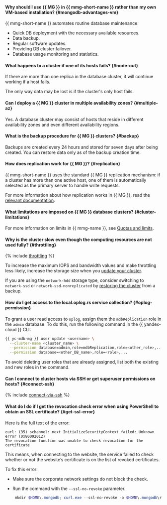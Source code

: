 #### Why should I use {{ MG }} in {{ mmg-short-name }} rather than my own VM-based installation? {#mongodb-advantages-vm}

{{ mmg-short-name }} automates routine database maintenance:

- Quick DB deployment with the necessary available resources.
- Data backup.
- Regular software updates.
- Providing DB cluster failover.
- Database usage monitoring and statistics.


#### What happens to a cluster if one of its hosts fails? {#node-out}

If there are more than one replica in the database cluster, it will continue working if a host fails.

The only way data may be lost is if the cluster's only host fails.


#### Can I deploy a {{ MG }} cluster in multiple availability zones? {#multiple-az}

Yes. A database cluster may consist of hosts that reside in different availability zones and even different availability regions.


#### What is the backup procedure for {{ MG }} clusters? {#backup}

Backups are created every 24 hours and stored for seven days after being created. You can restore data only as of the backup creation time.


#### How does replication work for {{ MG }}? {#replication}

{{ mmg-short-name }} uses the standard {{ MG }} replication mechanism: if a cluster has more than one active host, one of them is automatically selected as the primary server to handle write requests.

For more information about how replication works in {{ MG }}, read the [relevant documentation](https://docs.mongodb.com/manual/replication/).


#### What limitations are imposed on {{ MG }} database clusters? {#cluster-limitations}

For more information on limits in {{ mmg-name }}, see [Quotas and limits](../../managed-mongodb/concepts/limits.md).

#### Why is the cluster slow even though the computing resources are not used fully? {#throttling}

{% include [throttling](../throttling.md) %}

To increase the maximum IOPS and bandwidth values and make throttling less likely, increase the storage size when you [update your cluster](../../managed-mongodb/operations/update.md#change-disk-size).

If you are using the `network-hdd` storage type, consider switching to `network-ssd` or `network-ssd-nonreplicated` by [restoring the cluster](../../managed-mongodb/operations/cluster-backups.md#restore) from a backup.

#### How do I get access to the local.oplog.rs service collection? {#oplog-permission}

To grant a user read access to `oplog`, assign them the `mdbReplication` role in the `admin` database. To do this, run the following command in the {{ yandex-cloud }} CLI:

```bash
{{ yc-mdb-mg }} user update <username> \
  --cluster-name <cluster_name> \
  --permission database=admin,role=mdbReplication,role=<other_role>,... \
  --permission database=<other_DB_name>,role=<role>,...
```

To avoid deleting user roles that are already assigned, list both the existing and new roles in the command.

#### Can I connect to cluster hosts via SSH or get superuser permissions on hosts? {#connect-ssh}

{% include [connect-via-ssh](../../_includes/mdb/connect-via-ssh.md) %}

#### What do I do if I get the revocation check error when using PowerShell to obtain an SSL certificate? {#get-ssl-error}

Here is the full text of the error:

```text
curl: (35) schannel: next InitializeSecurityContext failed: Unknown error (0x80092012)
The revocation function was unable to check revocation for the certificate
```
This means, when connecting to the website, the service failed to check whether or not the website’s certificate is on the list of revoked certificates.

To fix this error:

* Make sure the corporate network settings do not block the check.
* Run the command with the `--ssl-no-revoke` parameter.

  ```powershell
   mkdir $HOME\.mongodb; curl.exe --ssl-no-revoke -o $HOME\.mongodb\root.crt {{ crt-web-path }}
   ```